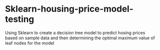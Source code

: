 # Sklearn-housing-price-model-testing
Using Sklearn to create a decision tree model to predict hosing prices based on sample data and then determining the optimal maximum value of leaf nodes for the model
